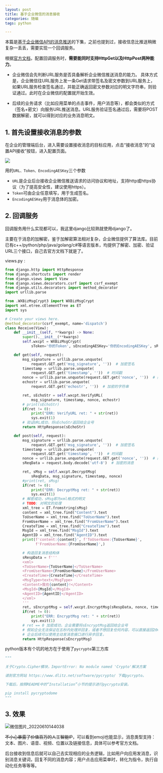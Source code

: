 ```yaml
---
layout: post
title: 基于企业微信的消息接收
categories: 随编
tags: python

---
```



本篇是[基于企业微信API的消息推送](https://ixjx.github.io/blog/2022-03-31/%E5%9F%BA%E4%BA%8E%E4%BC%81%E4%B8%9A%E5%BE%AE%E4%BF%A1API%E7%9A%84%E6%B6%88%E6%81%AF%E6%8E%A8%E9%80%81/)的下集，之前也提到过，接收信息比推送稍微复杂一丢丢，需要实现一个回调服务。

根据[官方文档](https://developer.work.weixin.qq.com/document/path/90238)，配置回调服务时，**需要能同时支持HttpGet以及HttpPost两种能力**。

- 企业微信会先判断URL服务是否具备解析企业微信推送消息的能力。
具体方式是，企业微信往URL服务上发一条Get请求带签名及密文参数到URL服务上，如果URL服务检查签名通过，并能正确返回密文参数对应的明文字符串，则验证通过。此时在企业微信的配置就开始生效。

- 后续的业务请求（比如应用菜单的点击事件，用户消息等），都会类似的方式（签名+密文）向服务URL推送消息。URL服务验证签名通过后，需要将POST数据解密，就可以得到对应的业务消息明文。



## 1. 首先设置接收消息的参数

在企业的管理端后台，进入需要设置接收消息的目标应用，点击“接收消息”的“设置API接收”按钮，进入配置页面。

![](https://wework.qpic.cn/wwpic/811920_5NH6quLcQXyXXjT_1578920675/0)



用的`URL、Token、EncodingAESKey`三个参数

- `URL`是企业后台接收企业微信推送请求的访问协议和地址，支持http或https协议（为了提高安全性，建议使用https）。
- `Token`可由企业任意填写，用于生成签名。
- `EncodingAESKey`用于消息体的加密。

## 2. 回调服务

回调服务用什么实现都可以，我这里django比较熟就使用django了。

主要在于消息的加解密，鉴于加解密算法相对复杂，企业微信提供了算法库。目前已有c++/python/php/java/golang/c#等语言版本，均提供了解密、加密、验证URL三个接口，自己去官方文档下就是了。

views.py :

```python
from django.http import HttpResponse
from django.shortcuts import render
from django.views import View
from django.views.decorators.csrf import csrf_exempt
from django.utils.decorators import method_decorator
import urllib.parse

from .WXBizMsgCrypt3 import WXBizMsgCrypt
import xml.etree.cElementTree as ET
import sys

# Create your views here.
@method_decorator(csrf_exempt, name='dispatch')
class Receive(View):
    def __init__(self, **kwargs) -> None:
        super().__init__(**kwargs)
        self.wxcpt = WXBizMsgCrypt(
            sToken='你的Token', sEncodingAESKey='你的EncodingAESKey', sReceiveId='你的corp_id')  # corp_id

    def get(self, request):
        msg_signature = urllib.parse.unquote(
            request.GET.get('msg_signature', ''))  # 加密签名
        timestamp = urllib.parse.unquote(
            request.GET.get('timestamp', ''))  # 时间戳
        nonce = urllib.parse.unquote(request.GET.get('nonce', ''))  # 随机数
        echostr = urllib.parse.unquote(
            request.GET.get('echostr', ''))  # 加密的字符串

        ret, sEchoStr = self.wxcpt.VerifyURL(
            msg_signature, timestamp, nonce, echostr)
        # print(sEchoStr)
        if(ret != 0):
            print("ERR: VerifyURL ret: " + str(ret))
            sys.exit(1)
        # 验证URL成功，将sEchoStr返回给企业号
        return HttpResponse(sEchoStr)

    def post(self, request):
        msg_signature = urllib.parse.unquote(
            request.GET.get('msg_signature', ''))  # 加密签名
        timestamp = urllib.parse.unquote(
            request.GET.get('timestamp', ''))  # 时间戳
        nonce = urllib.parse.unquote(request.GET.get('nonce', ''))  # 随机数
        sReqData = request.body.decode('utf-8')  # 加密的消息

        ret, sMsg = self.wxcpt.DecryptMsg(
            sReqData, msg_signature, timestamp, nonce)
        #print(ret, sMsg)
        if(ret != 0):
            print("ERR: DecryptMsg ret: " + str(ret))
            sys.exit(1)
        # 解密成功，sMsg即为xml格式的明文
        # TODO: 对明文的处理
        xml_tree = ET.fromstring(sMsg)
        content = xml_tree.find("Content").text
        ToUserName = xml_tree.find("ToUserName").text
        FromUserName = xml_tree.find("FromUserName").text
        CreateTime = xml_tree.find("CreateTime").text
        MsgId = xml_tree.find("MsgId").text
        AgentID = xml_tree.find("AgentID").text
        print(f'content:{content}', f'ToUserName:{ToUserName}',
              f'FromUserName:{FromUserName}',)

        # 构造回复消息结构体
        sRespData = f'''
        <xml>
        <ToUserName>{ToUserName}</ToUserName>
        <FromUserName>{FromUserName}</FromUserName>
        <CreateTime>{CreateTime}</CreateTime>
        <MsgType>text</MsgType>
        <Content>我也{content}!</Content>
        <MsgId>{MsgId}</MsgId>
        <AgentID>{AgentID}</AgentID>
        </xml>
        '''
        ret, sEncryptMsg = self.wxcpt.EncryptMsg(sRespData, nonce, timestamp)
        if(ret != 0):
            print("ERR: EncryptMsg ret: " + str(ret))
            sys.exit(1)
        # ret == 0 加密成功，企业需要将sEncryptMsg返回给企业号
        # 假如企业无法保证在五秒内处理并回复，或者不想回复任何内容，可以直接返回200（即以空串为返回包）。
        # 企业后续可以使用主动发消息接口进行异步回复。
        return HttpResponse(sEncryptMsg)

```



python版本有个坑的地方在于使用了`pycrypto`第三方库

```python
"""

关于Crypto.Cipher模块，ImportError: No module named 'Crypto'解决方案

请到官方网站 https://www.dlitz.net/software/pycrypto/ 下载pycrypto。

下载后，按照README中的“Installation”小节的提示进行pycrypto安装。

pip install pycryptodome
"""
```

## 3. 效果

![微信图片_20220610144038](https://user-images.githubusercontent.com/4729226/173006198-6d91a6ba-1d31-44d9-afab-852374a5ea10.jpg)



~~不小心暴露了价值百万的人工智能IP~~，可以看到emoji也能显示，消息类型支持：文本、图片、语音、视频、位置以及链接信息，具体可以参考官方文档。

后台接收到信息后就可以自己去实现相应的业务逻辑，比如用户向应用发消息，识别消息关键词，回复不同的消息内容；用户点击应用菜单时，转化为指令，执行自动化任务等等等。